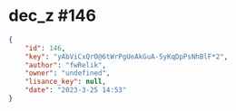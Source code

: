
# dec_z #146
                
```JSON
{
    "id": 146,
    "key": "yAbViCxQrO@6tWrPgUeAkGuA-5yKqDpPsNhBlF*2",
    "author": "fwRelik",
    "owner": "undefined",
    "lisance_key": null,
    "date": "2023-3-25 14:53"
}
```
    